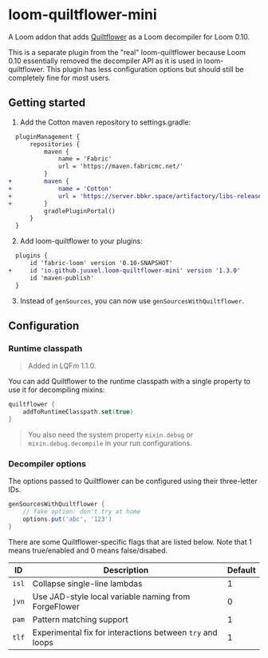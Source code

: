 # loom-quiltflower-mini

A Loom addon that adds [Quiltflower](https://github.com/QuiltMC/Quiltflower) as a Loom decompiler
for Loom 0.10.

This is a separate plugin from the "real" loom-quiltflower because Loom 0.10 essentially removed
the decompiler API as it is used in loom-quiltflower. This plugin has less
configuration options but should still be completely fine for most users.

## Getting started

1. Add the Cotton maven repository to settings.gradle:
```diff
  pluginManagement {
      repositories {
          maven {
              name = 'Fabric'
              url = 'https://maven.fabricmc.net/'
          }
+         maven {
+             name = 'Cotton'
+             url = 'https://server.bbkr.space/artifactory/libs-release/'
+         }
          gradlePluginPortal()
      }
  }
```

2. Add loom-quiltflower to your plugins:
```diff
  plugins {
      id 'fabric-loom' version '0.10-SNAPSHOT'
+     id 'io.github.juuxel.loom-quiltflower-mini' version '1.3.0'
      id 'maven-publish'
  }
```

3. Instead of `genSources`, you can now use `genSourcesWithQuiltflower`.

## Configuration

### Runtime classpath

> Added in LQF*m* 1.1.0.

You can add Quiltflower to the runtime classpath with a single property
to use it for decompiling mixins:

```kotlin
quiltflower {
    addToRuntimeClasspath.set(true)
}
```

> You also need the system property `mixin.debug` or `mixin.debug.decompile` 
> in your run configurations.

### Decompiler options

The options passed to Quiltflower can be configured using
their three-letter IDs.

```groovy
genSourcesWithQuiltflower {
    // fake option: don't try at home
    options.put('abc', '123')
}
```

There are some Quiltflower-specific flags that are listed below.
Note that 1 means true/enabled and 0 means false/disabed.

| ID | Description | Default |
|----|-------------|----------|
| `isl` | Collapse single-line lambdas | 1 |
| `jvn` | Use JAD-style local variable naming from ForgeFlower | 0 |
| `pam` | Pattern matching support | 1 |
| `tlf` | Experimental fix for interactions between `try` and loops | 1 |

